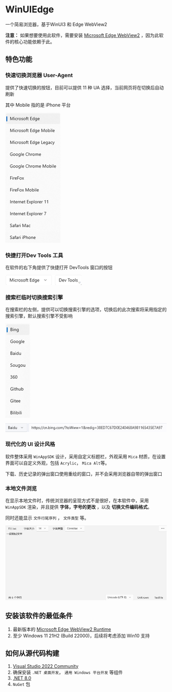 # WinUIEdge

一个简易浏览器，基于WinUI3 和 Edge WebView2

**注意：** 如果想要使用此软件，需要安装 [Microsoft Edge WebView2](https://developer.microsoft.com/zh-cn/microsoft-edge/webview2/) ，因为此软件的核心功能依赖于此。

## 特色功能

### 快速切换浏览器 User-Agent

提供了快速切换的按钮，目前可以提供 11 种 UA 选择，当前网页将在切换后自动刷新

其中 Mobile 指的是 iPhone 平台

![User-Agent](Assets/ReadmeSource/user-agent.png)

### 快捷打开Dev Tools 工具

在软件的右下角提供了快捷打开 DevTools 窗口的按钮

![Open DevTools](Assets/ReadmeSource/devtools.png)

### 搜索栏临时切换搜索引擎

在搜索栏的左侧，提供可以切换搜索引擎的选项，切换后的此次搜索将采用指定的搜索引擎，默认搜索引擎不受影响

![Change Search Engine](Assets/ReadmeSource/change-search-engine-1.png)

![Change Search Engine](Assets/ReadmeSource/change-search-engine-2.png)

### 现代化的 UI 设计风格

软件整体采用 `WinAppSDK` 设计，采用自定义标题栏，外观采用 `Mica` 材质，在设置界面可以自定义外观，包括 `Acrylic`， `Mica Alt`等。

下载、历史记录的弹出窗口使用重绘的窗口，并不会采用浏览器自带的弹出窗口

### 本地文件浏览

在显示本地文件时，传统浏览器的呈现方式不是很好，在本软件中，采用 `WinAppSDK` 渲染，并且提供 **字体，字号的更改** ，以及 **切换文件编码格式**。

同时还能显示 `文件行尾序列` ， `文件类型` 等。

![Text File Preview](Assets/ReadmeSource/text-file-preview.png)

## 安装该软件的最低条件

1. 最新版本的 [Microsoft Edge WebView2 Runtime](https://developer.microsoft.com/zh-cn/microsoft-edge/webview2/)
2. 至少 Windows 11 21H2 (Build 22000)，后续将考虑添加 Win10 支持

## 如何从源代码构建

1. [Visual Studio 2022 Community](https://visualstudio.microsoft.com/zh-hans/vs/)
2. 确保安装 `.NET 桌面开发`， `通用 Windows 平台开发` 等组件
3. [.NET 8.0](https://dotnet.microsoft.com/zh-cn/download/dotnet/8.0)
4. `NuGet` 包
